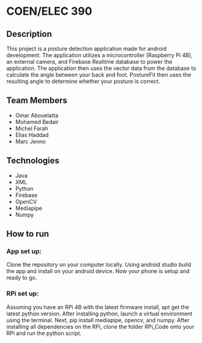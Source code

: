 # COEN/ELEC 390

## Description
This project is a posture detection application made for android development. The application utilizes a microcontroller (Raspberry Pi 4B), an external camera, and Firebase Realtime database to power the application. The application then uses the vector data from the database to calculate the angle between your back and foot. PostureFit then uses the resulting angle to determine whether your posture is correct.

## Team Members

- Omar Abouelatta
- Mohamed Bedair
- Michel Farah
- Elias Haddad
- Marc Jenno


## Technologies

- Java
- XML
- Python
- Firebase
- OpenCV
- Mediapipe
- Numpy


## How to run

### App set up:
Clone the repository on your computer locally. Using android studio build the app and install on your android device. Now your phone is setup and ready to go.

### RPi set up:

Assuming you have an RPi 4B with the latest firmware install, apt get the latest python version. After installing python, launch a virtual environment using the terminal. Next, pip install mediapipe, opencv, and numpy. After installing all dependencies on the RPi, clone the folder RPi_Code onto your RPi and run the python script.
